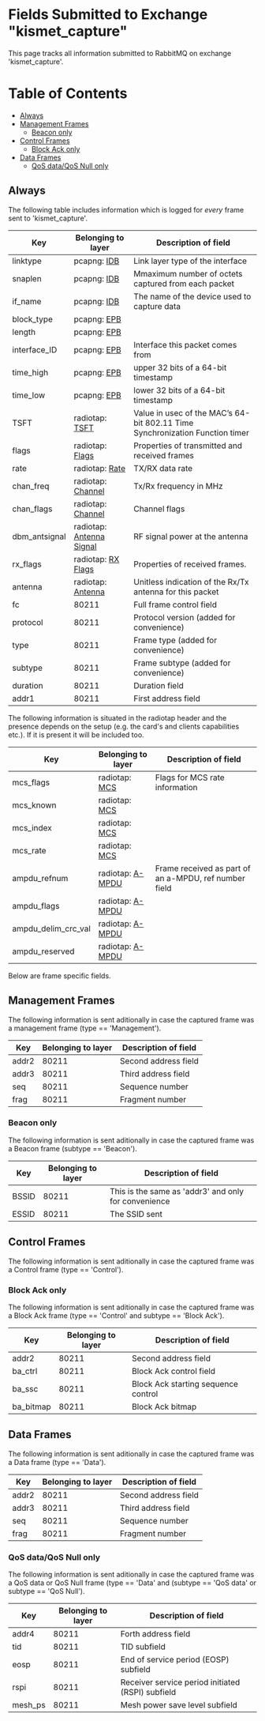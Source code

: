 Fields Submitted to Exchange "kismet_capture"
=============================================

This page tracks all information submitted to RabbitMQ on exchange 'kismet_capture'.

# Table of Contents

* [Always](#always)
* [Management Frames](#management-frames)
  * [Beacon only](#beacon-only)
* [Control Frames](#control-frames)
  * [Block Ack only](#block-ack-only)
* [Data Frames](#data-frames)
  * [QoS data/QoS Null only](#qos-dataqos-null-only)

## Always
The following table includes information which is logged for *every* frame sent to 'kismet_capture'.

Key | Belonging to layer | Description of field
----| ------------------ | --------------------
linktype | pcapng: [IDB](https://xml2rfc.tools.ietf.org/cgi-bin/xml2rfc.cgi?url=https://raw.githubusercontent.com/pcapng/pcapng/master/draft-tuexen-opsawg-pcapng.xml&modeAsFormat=html/ascii&type=ascii#section_idb) | Link layer type of the interface
snaplen | pcapng: [IDB](https://xml2rfc.tools.ietf.org/cgi-bin/xml2rfc.cgi?url=https://raw.githubusercontent.com/pcapng/pcapng/master/draft-tuexen-opsawg-pcapng.xml&modeAsFormat=html/ascii&type=ascii#section_idb) | Mmaximum number of octets captured from each packet
if_name | pcapng: [IDB](https://xml2rfc.tools.ietf.org/cgi-bin/xml2rfc.cgi?url=https://raw.githubusercontent.com/pcapng/pcapng/master/draft-tuexen-opsawg-pcapng.xml&modeAsFormat=html/ascii&type=ascii#section_idb) | The name of the device used to capture data 
block_type | pcapng: [EPB](https://xml2rfc.tools.ietf.org/cgi-bin/xml2rfc.cgi?url=https://raw.githubusercontent.com/pcapng/pcapng/master/draft-tuexen-opsawg-pcapng.xml&modeAsFormat=html/ascii&type=ascii#section_epb) |  
length | pcapng: [EPB](https://xml2rfc.tools.ietf.org/cgi-bin/xml2rfc.cgi?url=https://raw.githubusercontent.com/pcapng/pcapng/master/draft-tuexen-opsawg-pcapng.xml&modeAsFormat=html/ascii&type=ascii#section_epb) | 
interface_ID | pcapng: [EPB](https://xml2rfc.tools.ietf.org/cgi-bin/xml2rfc.cgi?url=https://raw.githubusercontent.com/pcapng/pcapng/master/draft-tuexen-opsawg-pcapng.xml&modeAsFormat=html/ascii&type=ascii#section_epb) | Interface this packet comes from
time_high | pcapng: [EPB](https://xml2rfc.tools.ietf.org/cgi-bin/xml2rfc.cgi?url=https://raw.githubusercontent.com/pcapng/pcapng/master/draft-tuexen-opsawg-pcapng.xml&modeAsFormat=html/ascii&type=ascii#section_epb) | upper 32 bits of a 64-bit timestamp
time_low | pcapng: [EPB](https://xml2rfc.tools.ietf.org/cgi-bin/xml2rfc.cgi?url=https://raw.githubusercontent.com/pcapng/pcapng/master/draft-tuexen-opsawg-pcapng.xml&modeAsFormat=html/ascii&type=ascii#section_epb) | lower 32 bits of a 64-bit timestamp 
TSFT | radiotap: [TSFT](http://www.radiotap.org/fields/TSFT.html) | Value in usec of the MAC’s 64-bit 802.11 Time Synchronization Function timer
flags | radiotap: [Flags](http://www.radiotap.org/fields/Flags.html) | Properties of transmitted and received frames
rate | radiotap: [Rate](http://www.radiotap.org/fields/Rate.html) | TX/RX data rate
chan_freq | radiotap: [Channel](http://www.radiotap.org/fields/Channel.html) | Tx/Rx frequency in MHz
chan_flags | radiotap: [Channel](http://www.radiotap.org/fields/Channel.html) | Channel flags
dbm_antsignal | radiotap: [Antenna Signal](http://www.radiotap.org/fields/dB%20antenna%20signal.html) | RF signal power at the antenna
rx_flags | radiotap: [RX Flags](http://www.radiotap.org/fields/RX%20flags.html) | Properties of received frames. 
antenna | radiotap: [Antenna](http://www.radiotap.org/fields/Antenna.html) | Unitless indication of the Rx/Tx antenna for this packet
fc | 80211 | Full frame control field 
protocol | 80211 | Protocol version (added for convenience) 
type | 80211 | Frame type (added for convenience) 
subtype | 80211 | Frame subtype (added for convenience) 
duration | 80211 | Duration field 
addr1 | 80211 | First address field 

The following information is situated in the radiotap header and the presence depends on the setup (e.g. the card's and clients capabilities etc.). If it is present it will be included too.

Key | Belonging to layer | Description of field
----| ------------------ | --------------------
mcs_flags | radiotap: [MCS](http://www.radiotap.org/fields/MCS.html) | Flags for MCS rate information
mcs_known | radiotap: [MCS](http://www.radiotap.org/fields/MCS.html) |
mcs_index | radiotap: [MCS](http://www.radiotap.org/fields/MCS.html) | 
mcs_rate | radiotap: [MCS](http://www.radiotap.org/fields/MCS.html) |
ampdu_refnum | radiotap: [A-MPDU](http://www.radiotap.org/fields/A-MPDU%20status.html) | Frame received as part of an a-MPDU, ref number field
ampdu_flags | radiotap: [A-MPDU](http://www.radiotap.org/fields/A-MPDU%20status.html) |
ampdu_delim_crc_val | radiotap: [A-MPDU](http://www.radiotap.org/fields/A-MPDU%20status.html) |
ampdu_reserved | radiotap: [A-MPDU](http://www.radiotap.org/fields/A-MPDU%20status.html) |

Below are frame specific fields.

## Management Frames
The following information is sent aditionally in case the captured frame was a management frame
(type == 'Management').

Key | Belonging to layer | Description of field
----| ------------------ | --------------------
addr2 | 80211 | Second address field
addr3 | 80211 | Third address field
seq | 80211 | Sequence number
frag | 80211 | Fragment number

### Beacon only
The following information is sent aditionally in case the captured frame was a Beacon frame
(subtype == 'Beacon').

Key | Belonging to layer | Description of field
----| ------------------ | --------------------
BSSID | 80211 | This is the same as 'addr3' and only for convenience
ESSID | 80211 | The SSID sent

## Control Frames
The following information is sent aditionally in case the captured frame was a Control frame
(type == 'Control').

### Block Ack only
The following information is sent aditionally in case the captured frame was a Block Ack frame
(type == 'Control' and subtype == 'Block Ack').

Key | Belonging to layer | Description of field
----| ------------------ | --------------------
addr2 | 80211 | Second address field 
ba_ctrl | 80211 | Block Ack control field 
ba_ssc | 80211 | Block Ack starting sequence control 
ba_bitmap | 80211 | Block Ack bitmap 

## Data Frames
The following information is sent aditionally in case the captured frame was a Data frame
(type == 'Data').

Key | Belonging to layer | Description of field
----| ------------------ | --------------------
addr2 | 80211 | Second address field 
addr3 | 80211 | Third address field 
seq | 80211 | Sequence number 
frag | 80211 | Fragment number 

### QoS data/QoS Null only
The following information is sent aditionally in case the captured frame was a QoS data or QoS Null frame
(type == 'Data' and (subtype == 'QoS data' or subtype == 'QoS Null').

Key | Belonging to layer | Description of field
----| ------------------ | --------------------
addr4 | 80211 | Forth address field
tid | 80211 | TID subfield
eosp | 80211 | End of service period (EOSP) subfield 
rspi | 80211 | Receiver service period initiated (RSPI) subfield 
mesh_ps | 80211 | Mesh power save level subfield 
